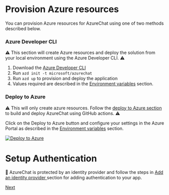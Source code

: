 # Provision Azure resources

You can provision Azure resources for AzureChat using one of two methods described below.

### Azure Developer CLI

⚠️ This section will create Azure resources and deploy the solution from your local environment using the Azure Developer CLI. ⚠️

1. Download the [Azure Developer CLI](https://learn.microsoft.com/en-us/azure/developer/azure-developer-cli/overview)
1. Run `azd init -t microsoft/azurechat`
1. Run `azd up` to provision and deploy the application
1. Values required are described in the [Environment variables](./7-environment-variables.md) section.

### Deploy to Azure

⚠️ This will only create azure resources. Follow the [deploy to Azure section](./4-deployto-azure.md) to build and deploy AzureChat using GitHub actions. ⚠️

Click on the Deploy to Azure button and configure your settings in the Azure Portal as described in the [Environment variables](./7-environment-variables.md) section.

[![Deploy to Azure](https://aka.ms/deploytoazurebutton)](https://aka.ms/anzappazurechatgpt)

# Setup Authentication

🚨 AzureChat is protected by an identity provider and follow the steps in [Add an identity provider
](./5-add-Identity.md) section for adding authentication to your app.

[Next](/docs/3-run-locally.md)
